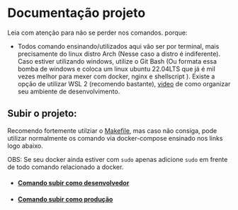 # Documentação projeto
Leia com atenção para não se perder nos comandos. porque:
- Todos comando ensinando/utilizados aqui vão ser por terminal, mais precisamente do linux distro Arch (Nesse caso a distro é indiferente). Caso estiver utilizando windows, utilize o Git Bash (Ou formata essa bomba de windows e coloca um linux ubuntu 22.04LTS que já é mil vezes melhor para mexer com docker, nginx e shellscript ). Existe a opção de utilizar WSL 2 (recomendo bastante), [video](https://youtu.be/sjrW74Hx5Po?si=4dxIjNW7zQGszeNV) de como organizar seu ambiente de desenvolvimento.

## Subir o projeto:
Recomendo fortemente utilziar o [Makefile](https://www.gnu.org/software/make/manual/make.html), mas caso não consiga, pode utilizar normalmente os comando via docker-compose ensinado nos links logo abaixo.

OBS: Se seu docker ainda estiver com `sudo` apenas adicione `sudo` em frente de todo comando relacionado a docker.
 
- #### [Comando subir como desenvolvedor](https://github.com/ItaloMiguel/todo-list/tree/master/doc/command_dev.md)

- #### [Comando subir como produção](https://github.com/ItaloMiguel/todo-list/tree/master/doc/command_pord.md)